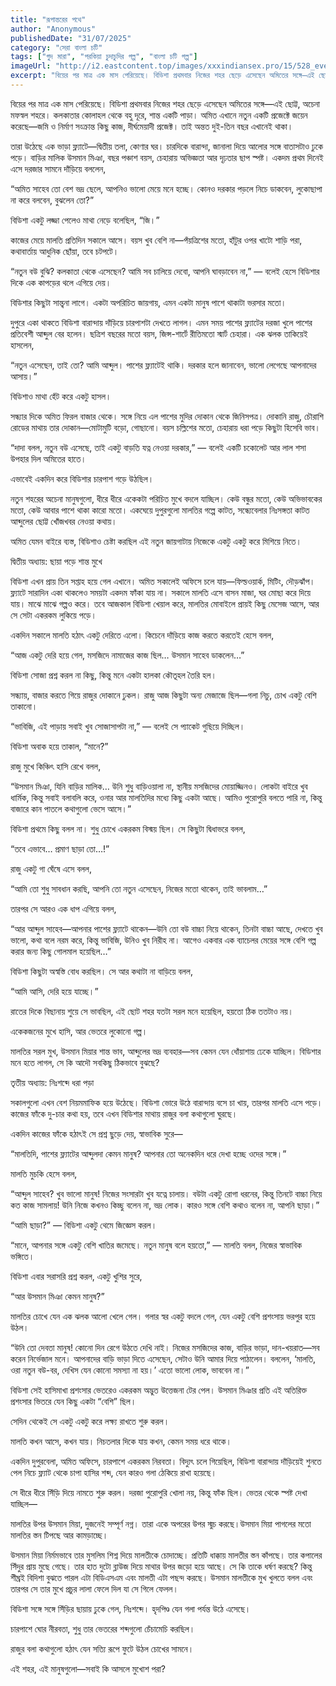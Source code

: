 ```yaml
---
title: "রূপান্তরের পথে"
author: "Anonymous"
publishedDate: "31/07/2025"
category: "সেরা বাংলা চটি"
tags: ["গুদ মারা", "পরকিয়া চুদাচুদির গল্প", "বাংলা চটি গল্প"]
imageUrl: "http://i2.eastcontent.top/images/xxxindiansex.pro/15/528_everywhere_coupled.jpg"
excerpt: "বিয়ের পর মাত্র এক মাস পেরিয়েছে। বিডিশা প্রথমবার নিজের শহর ছেড়ে এসেছেন অমিতের সঙ্গে—এই ছোট্ট, অচেনা মফস্বল শহরে। কলকাতার কোলাহল থেকে বহু দূরে, শান্ত একটি পাড়া। অমিত এখানে নতুন একটি প্রজেক্টে জয়েন করেছে..."
---
```


বিয়ের পর মাত্র এক মাস পেরিয়েছে। বিডিশা প্রথমবার নিজের শহর ছেড়ে এসেছেন অমিতের সঙ্গে—এই ছোট্ট, অচেনা মফস্বল শহরে। কলকাতার কোলাহল থেকে বহু দূরে, শান্ত একটি পাড়া। অমিত এখানে নতুন একটি প্রজেক্টে জয়েন করেছে—জমি ও নির্মাণ সংক্রান্ত কিছু কাজ, দীর্ঘমেয়াদী প্রজেক্ট। তাই অন্তত দুই-তিন বছর এখানেই থাকা।

তারা উঠেছে এক ভাড়া ফ্ল্যাটে—দ্বিতীয় তলা, কোণার ঘর। চারদিকে বারান্দা, জানালা দিয়ে আলোর সঙ্গে বাতাসটাও ঢুকে পড়ে। বাড়ির মালিক উসমান মিঞা, বছর পঞ্চাশ বয়স, চেহারায় অভিজ্ঞতা আর দৃঢ়তার ছাপ স্পষ্ট। একদম প্রথম দিনেই এসে দরজার সামনে দাঁড়িয়ে বললেন,

“অমিত সাহেব তো বেশ ভদ্র ছেলে, আপনিও ভালো মেয়ে মনে হচ্ছে। কোনও দরকার পড়লে নিচে ডাকবেন, লুকোছাপা না করে বলবেন, বুঝলেন তো?”

বিডিশা একটু লজ্জা পেলেও মাথা নেড়ে বলেছিল, “জি।”

কাজের মেয়ে মালতি প্রতিদিন সকালে আসে। বয়স খুব বেশি না—পঁয়ত্রিশের মতো, হাঁটুর ওপর খাটো শাড়ি পরা, কথাবার্তায় আধুনিক ছোঁয়া, তবে চটপটে।

“নতুন বউ বুঝি? কলকাতা থেকে এসেছেন? আমি সব চালিয়ে দেবো, আপনি ঘাবড়াবেন না,” — বলেই হেসে বিডিশার দিকে এক কাপড়ের থলে এগিয়ে দেয়।

বিডিশার কিছুটা সান্ত্বনা লাগে। একটা অপরিচিত জায়গায়, এমন একটা মানুষ পাশে থাকাটা ভরসার মতো।

দুপুরে একা থাকতে বিডিশা বারান্দায় দাঁড়িয়ে চারপাশটা দেখতে লাগল। এমন সময় পাশের ফ্ল্যাটের দরজা খুলে পাশের প্রতিবেশী আব্দুল বের হলেন। ছত্রিশ বছরের মতো বয়স, জিন্স-শার্টে রীতিমতো স্মার্ট চেহারা। এক ঝলক তাকিয়েই হাসলেন,

“নতুন এসেছেন, তাই তো? আমি আব্দুল। পাশের ফ্ল্যাটেই থাকি। দরকার হলে জানাবেন, ভালো লেগেছে আপনাদের আসায়।”

বিডিশাও মাথা হেঁট করে একটু হাসল।

সন্ধ্যার দিকে অমিত ফিরল বাজার থেকে। সঙ্গে নিয়ে এল পাশের মুদির দোকান থেকে জিনিসপত্র। দোকানি রাজু, চৌরাশি রোডের মাথায় তার দোকান—মোটামুটি বড়ো, গোছানো। বয়স চল্লিশের মতো, চেহারায় ধরা পড়ে কিছুটা হিসেবি ভাব।

“দাদা বলল, নতুন বউ এসেছে, তাই একটু বাড়তি যত্ন নেওয়া দরকার,” — বলেই একটি চকোলেট আর লাল শসা উপহার দিল অমিতের হাতে।

এভাবেই একদিন করে বিডিশার চারপাশ গড়ে উঠছিল।

নতুন শহরের অচেনা মানুষগুলো, ধীরে ধীরে একেকটা পরিচিত মুখে বদলে যাচ্ছিল। কেউ বন্ধুর মতো, কেউ অভিভাবকের মতো, কেউ আবার পাশে থাকা কারো মতো। একঘেয়ে দুপুরগুলো মালতির গল্পে কাটত, সন্ধ্যেবেলার নিঃসঙ্গতা কাটত আব্দুলের ছোট্ট খোঁজখবর নেওয়া কথায়।

অমিত যেমন বাইরে ব্যস্ত, বিডিশাও চেষ্টা করছিল এই নতুন জায়গাটায় নিজেকে একটু একটু করে মিশিয়ে নিতে।


দ্বিতীয় অধ্যায়: ছায়া পড়ে শান্ত মুখে

বিডিশা এখন প্রায় তিন সপ্তাহ হয়ে গেল এখানে। অমিত সকালেই অফিসে চলে যায়—ফিল্ডওয়ার্ক, মিটিং, দৌড়ঝাঁপ। ফ্ল্যাটে সারাদিন একা থাকলেও সময়টা একদম ফাঁকা যায় না। সকালে মালতি এসে বাসন মাজা, ঘর মোছা করে দিয়ে যায়। মাঝে মাঝে গল্পও করে। তবে আজকাল বিডিশা খেয়াল করে, মালতির মোবাইলে প্রায়ই কিছু মেসেজ আসে, আর সে সেটা একরকম লুকিয়ে পড়ে।

একদিন সকালে মালতি হঠাৎ একটু দেরিতে এলো। কিচেনে দাঁড়িয়ে কাজ করতে করতেই হেসে বলল,

“আজ একটু দেরি হয়ে গেল, মসজিদে নামাজের কাজ ছিল… উসমান সাহেব ডাকলেন…”

বিডিশা সোজা প্রশ্ন করল না কিছু, কিন্তু মনে একটা হালকা কৌতূহল তৈরি হল।

সন্ধ্যায়, বাজার করতে গিয়ে রাজুর দোকানে ঢুকল। রাজু আজ কিছুটা অন্য মেজাজে ছিল—গলা নিচু, চোখ একটু বেশি তাকানো।

“ভাবিজি, এই পাড়ায় সবাই খুব সোজাসাপটা না,” — বলেই সে প্যাকেট গুছিয়ে দিচ্ছিল।

বিডিশা অবাক হয়ে তাকাল, “মানে?”

রাজু মুখে কিঞ্চিৎ হাসি রেখে বলল,

“উসমান মিঞা, যিনি বাড়ির মালিক… উনি শুধু বাড়িওয়ালা না, স্থানীয় মসজিদের মোয়াজ্জিনও। লোকটা বাইরে খুব ধার্মিক, কিন্তু সবাই বলাবলি করে, ওনার আর মালতিদির মধ্যে কিছু একটা আছে। আমিও পুরোপুরি বলতে পারি না, কিন্তু বাজারে কান পাতলে কথাগুলো ভেসে আসে।”

বিডিশা প্রথমে কিছু বলল না। শুধু চোখে একরকম বিস্ময় ছিল। সে কিছুটা দ্বিধাভরে বলল,

“তবে এভাবে… প্রমাণ ছাড়া তো…!”

রাজু একটু গা ঘেঁষে এসে বলল,

“আমি তো শুধু সাবধান করছি, আপনি তো নতুন এসেছেন, নিজের মতো থাকেন, তাই ভাবলাম…”

তারপর সে আরও এক ধাপ এগিয়ে বলল,

“আর আব্দুল সাহেব—আপনার পাশের ফ্ল্যাটে থাকেন—উনি তো বউ বাচ্চা নিয়ে থাকেন, তিনটা বাচ্চা আছে, দেখতে খুব ভালো, কথা বলে নরম করে, কিন্তু ভাবিজি, উনিও খুব নিরীহ না। আগেও একবার এক ব্যাচেলর মেয়ের সঙ্গে বেশি গল্প করার জন্য কিছু গোলমাল হয়েছিল…”

বিডিশা কিছুটা অস্বস্তি বোধ করছিল। সে আর কথাটা না বাড়িয়ে বলল,

“আমি আসি, দেরি হয়ে যাচ্ছে।”

রাতের দিকে বিছানায় শুয়ে সে ভাবছিল, এই ছোট শহর যতটা সরল মনে হয়েছিল, হয়তো ঠিক ততটাও নয়।

একেকজনের মুখে হাসি, আর ভেতরে লুকোনো গল্প।

মালতির সরল মুখ, উসমান মিয়ার শান্ত ভাব, আব্দুলের ভদ্র ব্যবহার—সব কেমন যেন ধোঁয়াশায় ঢেকে যাচ্ছিল। বিডিশার মনে হতে লাগল, সে কি আদৌ সবকিছু ঠিকভাবে বুঝছে?


তৃতীয় অধ্যায়: নিঃশব্দে ধরা পড়া

সকালগুলো এখন বেশ নিয়মমাফিক হয়ে উঠেছে। বিডিশা ভোরে উঠে বারান্দায় বসে চা খায়, তারপর মালতি এসে পড়ে। কাজের ফাঁকে দু-চার কথা হয়, তবে এখন বিডিশার মাথায় রাজুর বলা কথাগুলো ঘুরছে।

একদিন কাজের ফাঁকে হঠাৎই সে প্রশ্ন ছুড়ে দেয়, স্বাভাবিক সুরে—

“মালতিদি, পাশের ফ্ল্যাটের আব্দুলদা কেমন মানুষ? আপনার তো অনেকদিন ধরে দেখা হচ্ছে ওদের সঙ্গে।”

মালতি মুচকি হেসে বলল,

“আব্দুল সাহেব? খুব ভালো মানুষ! নিজের সংসারটা খুব যত্নে চালায়। বউটা একটু রোগা ধরনের, কিন্তু তিনটে বাচ্চা নিয়ে কত কাজ সামলায়! উনি নিজে কখনও কিচ্ছু বলেন না, ভদ্র লোক। কারও সঙ্গে বেশি কথাও বলেন না, আপনি ছাড়া।”

“আমি ছাড়া?” — বিডিশা একটু থেমে জিজ্ঞেস করল।

“মানে, আপনার সঙ্গে একটু বেশি খাতির জমেছে। নতুন মানুষ বলে হয়তো,” — মালতি বলল, নিজের স্বাভাবিক ভঙ্গিতে।

বিডিশা এবার সরাসরি প্রশ্ন করল, একটু খুশির সুরে,

“আর উসমান মিঞা কেমন মানুষ?”

মালতির চোখে যেন এক ঝলক আলো খেলে গেল। গলার স্বর একটু বদলে গেল, যেন একটু বেশি প্রশংসায় ভরপুর হয়ে উঠল।

“উনি তো দেবতা মানুষ! কোনো দিন রেগে উঠতে দেখি নাই। নিজের মসজিদের কাজ, বাড়ির ভাড়া, দান-খয়রাত—সব করেন নির্ভেজাল মনে। আপনাদের বাড়ি ভাড়া দিতে এসেছেন, সেটাও উনি আমার দিয়ে পাঠালেন। বললেন, ‘মালতি, ওরা নতুন বউ-বর, দেখিস যেন কোনো সমস্যা না হয়।’ এতো ভালো লোক, ভাববেন না।”

বিডিশা সেই হাসিমাখা প্রশংসার ভেতরেও একরকম অদ্ভুত উত্তেজনা টের পেল। উসমান মিঞার প্রতি এই অতিরিক্ত প্রশংসার ভিতরে যেন কিছু একটা “বেশি” ছিল।

সেদিন থেকেই সে একটু একটু করে লক্ষ্য রাখতে শুরু করল।

মালতি কখন আসে, কখন যায়। নিচতলার দিকে যায় কখন, কেমন সময় ধরে থাকে।

একদিন দুপুরবেলা, অমিত অফিসে, চারপাশে একরকম নিরবতা। বিদ্যুৎ চলে গিয়েছিল, বিডিশা বারান্দায় দাঁড়িয়েই শুনতে পেল নিচে ফ্ল্যাট থেকে চাপা হাসির শব্দ, যেন কারও গলা ঠেকিয়ে রাখা হয়েছে।

সে ধীরে ধীরে সিঁড়ি দিয়ে নামতে শুরু করল। দরজা পুরোপুরি খোলা নয়, কিন্তু ফাঁক ছিল। ভেতর থেকে স্পষ্ট দেখা যাচ্ছিল—

মালতির উপর উসমান মিয়া, দুজনেই সম্পূর্ণ নগ্ন। তারা একে অপরের উপর স্মুচ করছে।উসমান মিয়া পাগলের মতো মালতির স্তন টিপছে আর কামড়াচ্ছে।

উসমান মিয়া নির্মমভাবে তার মুসলিম শিশ্ন দিয়ে মালতীকে চোদাচ্ছে। প্রতিটি ধাক্কায় মালতীর স্তন কাঁপছে। তার কপালের সিঁদুর প্রায় মুছে গেছে। তার হাত দুটো ব্লাউজ দিয়ে মাথার উপর জড়ো হয়ে আছে। সে কি তাকে ধর্ষণ করছে? কিন্তু শীঘ্রই বিদিশা বুঝতে পারল এটা বিডিএসএম এবং মালতী এটা পছন্দ করছে। উসমান মালতীকে মুখ খুলতে বলল এবং তারপর সে তার মুখে প্রচুর লালা ফেলে দিল যা সে গিলে ফেলল।

বিডিশা সঙ্গে সঙ্গে সিঁড়ির ছায়ায় ঢুকে গেল, নিঃশব্দে। হৃদপিণ্ড যেন গলা পর্যন্ত উঠে এসেছে।

চারপাশে ঘোর নীরবতা, শুধু তার ভেতরের শব্দগুলো চেঁচামেচি করছিল।

রাজুর বলা কথাগুলো হঠাৎ যেন সত্যি রূপে ফুটে উঠল চোখের সামনে।

এই শহর, এই মানুষগুলো—সবাই কি আসলে মুখোশ পরা?
